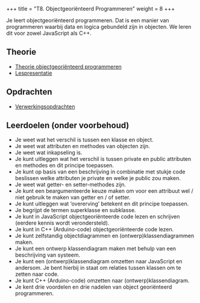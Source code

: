 +++
title = "T8. Objectgeoriënteerd Programmeren"
weight = 8
+++

Je leert objectgeoriënteerd programmeren. Dat is een manier van programmeren waarbij data en logica gebundeld zijn in objecten. We leren dit voor zowel JavaScript als C++.
<!--more-->

## Theorie
- [Theorie objectgeoriënteerd programmeren](../objectoriented_theorie)
- [Lespresentatie](../objectoriented_lespresentatie.pdf)

## Opdrachten
- [Verwerkingsopdrachten](../objectoriented_verwerkingsopdrachten)


## Leerdoelen (onder voorbehoud)
- Je weet wat het verschil is tussen een klasse en object.
- Je weet wat attributen en methodes van objecten zijn.
- Je weet wat inkapseling is.
- Je kunt uitleggen wat het verschil is tussen private en public attributen en methodes en dit principe toepassen.
- Je kunt op basis van een beschrijving in combinatie met stukje code beslissen welke attributen je private en welke je public zou maken.
- Je weet wat getter- en setter-methodes zijn.
- Je kunt een beargumenteerde keuze maken om voor een attribuut wel / niet gebruik te maken van getter en / of setter.
- Je kunt uitleggen wat ‘overerving’ betekent en dit principe toepassen.
- Je begrijpt de termen superklasse en subklasse.
- Je kunt in JavaScript objectgeoriënteerde code lezen en schrijven (eerdere kennis wordt verondersteld).
- Je kunt in C++ (Arduino-code) objectgeoriënteerde code lezen.
- Je kunt zelfstandig objectdiagrammen en (ontwerp)klassendiagrammen maken.
- Je kunt een ontwerp klassendiagram maken met behulp van een beschrijving van systeem.
- Je kunt een (ontwerp)klassendiagram omzetten naar JavaScript en andersom. Je bent hierbij in staat om relaties tussen klassen om te zetten naar code.
- Je kunt C++ (Arduino-code) omzetten naar (ontwerp)klassendiagram.
- Je kent drie voordelen en drie nadelen van object georiënteerd programmeren.


